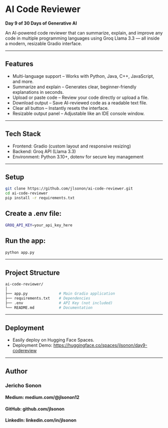 # AI Code Reviewer  
**Day 9 of 30 Days of Generative AI**

An AI-powered code reviewer that can summarize, explain, and improve any code in multiple programming languages using Groq Llama 3.3 — all inside a modern, resizable Gradio interface.

---

## Features
- Multi-language support – Works with Python, Java, C++, JavaScript, and more.  
- Summarize and explain – Generates clear, beginner-friendly explanations in seconds.  
- Upload or paste code – Review your code directly or upload a file.  
- Download output – Save AI-reviewed code as a readable text file.  
- Clear all button – Instantly resets the interface.  
- Resizable output panel – Adjustable like an IDE console window.  

---

## Tech Stack
- Frontend: Gradio (custom layout and responsive resizing)  
- Backend: Groq API (Llama 3.3)  
- Environment: Python 3.10+, dotenv for secure key management  

---

## Setup
```bash
git clone https://github.com/jlsonon/ai-code-reviewer.git
cd ai-code-reviewer
pip install -r requirements.txt
```

## Create a .env file:
```bash
GROQ_API_KEY=your_api_key_here
```

## Run the app:
```bash
python app.py
```

---
## Project Structure
```bash
ai-code-reviewer/
│
├── app.py              # Main Gradio application  
├── requirements.txt    # Dependencies  
├── .env                # API Key (not included)  
└── README.md           # Documentation
```

---

## Deployment
- Easily deploy on Hugging Face Spaces.
- Deployment Demo: https://huggingface.co/spaces/jlsonon/day9-codereview

---
## Author

### Jericho Sonon
#### Medium: medium.com/@jlsonon12
#### GitHub: github.com/jlsonon
#### LinkedIn: linkedin.com/in/jlsonon

